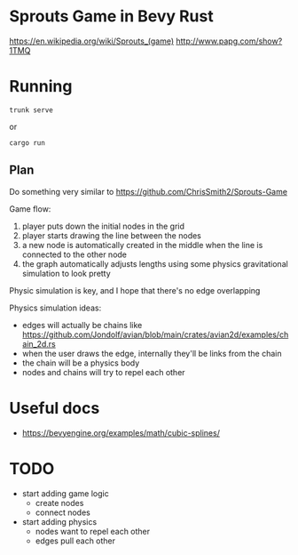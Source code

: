 # Sprouts Game in Bevy Rust

https://en.wikipedia.org/wiki/Sprouts_(game)
http://www.papg.com/show?1TMQ

# Running

```
trunk serve
```

or

```
cargo run
```

## Plan

Do something very similar to https://github.com/ChrisSmith2/Sprouts-Game

Game flow:

1. player puts down the initial nodes in the grid
1. player starts drawing the line between the nodes
1. a new node is automatically created in the middle when the line is connected to the other node
1. the graph automatically adjusts lengths using some physics gravitational simulation to look pretty

Physic simulation is key, and I hope that there's no edge overlapping

Physics simulation ideas:

- edges will actually be chains like https://github.com/Jondolf/avian/blob/main/crates/avian2d/examples/chain_2d.rs
- when the user draws the edge, internally they'll be links from the chain
- the chain will be a physics body
- nodes and chains will try to repel each other

# Useful docs

- https://bevyengine.org/examples/math/cubic-splines/

# TODO

- start adding game logic
  - create nodes
  - connect nodes
- start adding physics
  - nodes want to repel each other
  - edges pull each other
